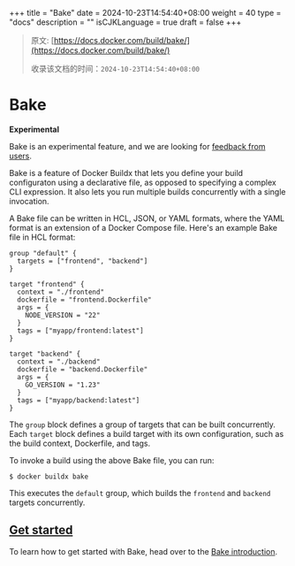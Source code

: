 +++
title = "Bake"
date = 2024-10-23T14:54:40+08:00
weight = 40
type = "docs"
description = ""
isCJKLanguage = true
draft = false
+++

> 原文: [https://docs.docker.com/build/bake/](https://docs.docker.com/build/bake/)
>
> 收录该文档的时间：`2024-10-23T14:54:40+08:00`

# Bake

**Experimental**

Bake is an experimental feature, and we are looking for [feedback from users](https://github.com/docker/buildx/issues).

Bake is a feature of Docker Buildx that lets you define your build configuraton using a declarative file, as opposed to specifying a complex CLI expression. It also lets you run multiple builds concurrently with a single invocation.

A Bake file can be written in HCL, JSON, or YAML formats, where the YAML format is an extension of a Docker Compose file. Here's an example Bake file in HCL format:



```hcl
group "default" {
  targets = ["frontend", "backend"]
}

target "frontend" {
  context = "./frontend"
  dockerfile = "frontend.Dockerfile"
  args = {
    NODE_VERSION = "22"
  }
  tags = ["myapp/frontend:latest"]
}

target "backend" {
  context = "./backend"
  dockerfile = "backend.Dockerfile"
  args = {
    GO_VERSION = "1.23"
  }
  tags = ["myapp/backend:latest"]
}
```

The `group` block defines a group of targets that can be built concurrently. Each `target` block defines a build target with its own configuration, such as the build context, Dockerfile, and tags.

To invoke a build using the above Bake file, you can run:



```console
$ docker buildx bake
```

This executes the `default` group, which builds the `frontend` and `backend` targets concurrently.

## [Get started](https://docs.docker.com/build/bake/#get-started)

To learn how to get started with Bake, head over to the [Bake introduction](https://docs.docker.com/build/bake/introduction/).

